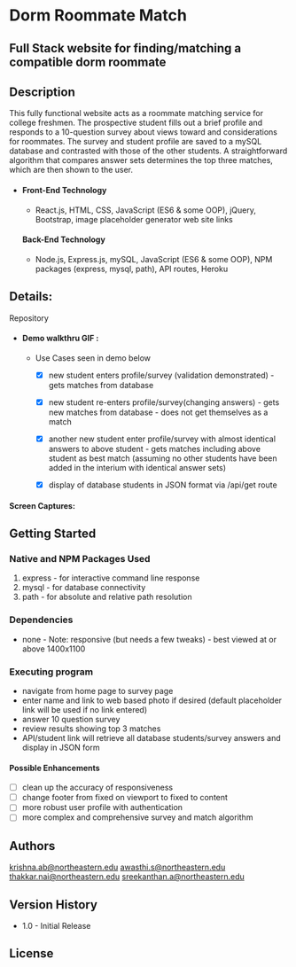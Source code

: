 # Dorm Roommate Match

## Full Stack website for finding/matching a compatible dorm roommate

## Description

This fully functional website acts as a roommate matching service for college freshmen. The prospective student fills out a brief profile and responds to a 10-question survey about views toward and considerations for roommates. The survey and student profile are saved to a mySQL database and contrasted with those of the other students. A straightforward algorithm that compares answer sets determines the top three matches, which are then shown to the user.

- #### Front-End Technology

  - React.js, HTML, CSS, JavaScript (ES6 & some OOP), jQuery, Bootstrap, image placeholder generator web site links

  #### Back-End Technology

  - Node.js, Express.js, mySQL, JavaScript (ES6 & some OOP), NPM packages (express, mysql, path), API routes, Heroku

## Details:

Repository</a>

- #### Demo walkthru GIF : 

  - Use Cases seen in demo below
    - [x] new student enters profile/survey  (validation demonstrated) - gets matches from database
    - [x] new student re-enters profile/survey(changing answers) - gets new matches from database - does not get themselves as a match
    - [x] another new student enter profile/survey with almost identical  answers to above student - gets matches including above student as best match (assuming no other students have been added in the interium with identical answer sets)
    - [x] display of database students in JSON format via /api/get route





#### Screen Captures:


## Getting Started

### Native and NPM Packages Used

1. express  - for interactive command line response 
2. mysql - for database connectivity
3. path - for absolute and relative path resolution

### Dependencies

- none - Note:  responsive (but needs a few tweaks) - best viewed at or above 1400x1100


### Executing program

- navigate from home page to survey page
- enter name and link to web based photo if desired (default placeholder link will be used if no link entered)
- answer 10 question survey 
- review results showing top 3 matches
- API/student link will retrieve all database students/survey answers and display in JSON form

#### Possible Enhancements

- [ ] clean up the accuracy of responsiveness 
- [ ] change footer from fixed on viewport to fixed to content
- [ ] more robust user profile with authentication
- [ ] more complex and comprehensive survey and match algorithm

## Authors
krishna.ab@northeastern.edu
awasthi.s@northeastern.edu
thakkar.nai@northeastern.edu
sreekanthan.a@northeastern.edu

## Version History

- 1.0 - Initial Release

## License


